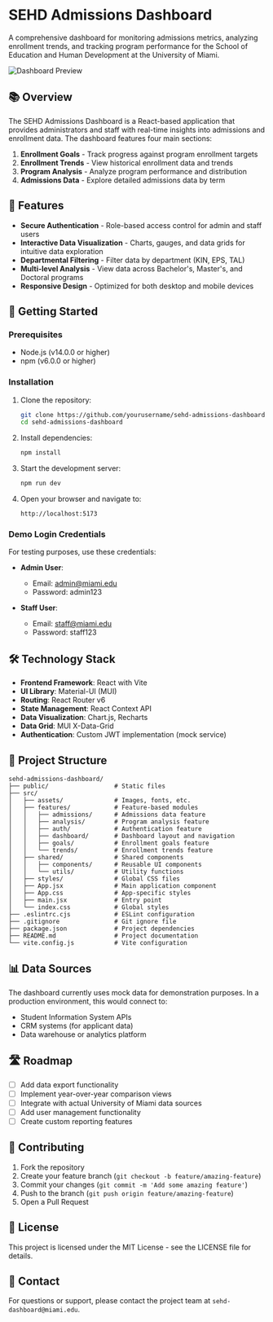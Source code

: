 # SEHD Admissions Dashboard

A comprehensive dashboard for monitoring admissions metrics, analyzing enrollment trends, and tracking program performance for the School of Education and Human Development at the University of Miami.

![Dashboard Preview](./public/dashboard-preview.png)

## 📚 Overview

The SEHD Admissions Dashboard is a React-based application that provides administrators and staff with real-time insights into admissions and enrollment data. The dashboard features four main sections:

1. **Enrollment Goals** - Track progress against program enrollment targets
2. **Enrollment Trends** - View historical enrollment data and trends
3. **Program Analysis** - Analyze program performance and distribution
4. **Admissions Data** - Explore detailed admissions data by term

## 🔧 Features

- **Secure Authentication** - Role-based access control for admin and staff users
- **Interactive Data Visualization** - Charts, gauges, and data grids for intuitive data exploration
- **Departmental Filtering** - Filter data by department (KIN, EPS, TAL)
- **Multi-level Analysis** - View data across Bachelor's, Master's, and Doctoral programs
- **Responsive Design** - Optimized for both desktop and mobile devices

## 🚀 Getting Started

### Prerequisites

- Node.js (v14.0.0 or higher)
- npm (v6.0.0 or higher)

### Installation

1. Clone the repository:
   ```bash
   git clone https://github.com/yourusername/sehd-admissions-dashboard.git
   cd sehd-admissions-dashboard
   ```

2. Install dependencies:
   ```bash
   npm install
   ```

3. Start the development server:
   ```bash
   npm run dev
   ```

4. Open your browser and navigate to:
   ```
   http://localhost:5173
   ```

### Demo Login Credentials

For testing purposes, use these credentials:

- **Admin User**:
  - Email: admin@miami.edu
  - Password: admin123

- **Staff User**:
  - Email: staff@miami.edu
  - Password: staff123

## 🛠️ Technology Stack

- **Frontend Framework**: React with Vite
- **UI Library**: Material-UI (MUI)
- **Routing**: React Router v6
- **State Management**: React Context API
- **Data Visualization**: Chart.js, Recharts
- **Data Grid**: MUI X-Data-Grid
- **Authentication**: Custom JWT implementation (mock service)

## 📁 Project Structure

```
sehd-admissions-dashboard/
├── public/                  # Static files
├── src/
│   ├── assets/              # Images, fonts, etc.
│   ├── features/            # Feature-based modules
│   │   ├── admissions/      # Admissions data feature
│   │   ├── analysis/        # Program analysis feature
│   │   ├── auth/            # Authentication feature
│   │   ├── dashboard/       # Dashboard layout and navigation
│   │   ├── goals/           # Enrollment goals feature
│   │   └── trends/          # Enrollment trends feature
│   ├── shared/              # Shared components
│   │   ├── components/      # Reusable UI components
│   │   └── utils/           # Utility functions
│   ├── styles/              # Global CSS files
│   ├── App.jsx              # Main application component
│   ├── App.css              # App-specific styles
│   ├── main.jsx             # Entry point
│   └── index.css            # Global styles
├── .eslintrc.cjs            # ESLint configuration
├── .gitignore               # Git ignore file
├── package.json             # Project dependencies
├── README.md                # Project documentation
└── vite.config.js           # Vite configuration
```

## 📊 Data Sources

The dashboard currently uses mock data for demonstration purposes. In a production environment, this would connect to:

- Student Information System APIs
- CRM systems (for applicant data)
- Data warehouse or analytics platform

## 🛣️ Roadmap

- [ ] Add data export functionality
- [ ] Implement year-over-year comparison views
- [ ] Integrate with actual University of Miami data sources
- [ ] Add user management functionality
- [ ] Create custom reporting features

## 💼 Contributing

1. Fork the repository
2. Create your feature branch (`git checkout -b feature/amazing-feature`)
3. Commit your changes (`git commit -m 'Add some amazing feature'`)
4. Push to the branch (`git push origin feature/amazing-feature`)
5. Open a Pull Request

## 📄 License

This project is licensed under the MIT License - see the LICENSE file for details.

## 📧 Contact

For questions or support, please contact the project team at `sehd-dashboard@miami.edu`.